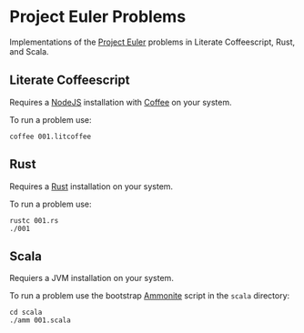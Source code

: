 Project Euler Problems
======================
Implementations of the [Project Euler] problems in Literate Coffeescript, Rust,
and Scala.

Literate Coffeescript
---------------------
Requires a [NodeJS] installation with [Coffee] on your system.

To run a problem use:

    coffee 001.litcoffee

Rust
----
Requires a [Rust] installation on your system.

To run a problem use:

    rustc 001.rs
    ./001

Scala
-----
Requiers a JVM installation on your system.

To run a problem use the bootstrap [Ammonite] script in the `scala` directory:

    cd scala
    ./amm 001.scala


[Project Euler]: http://projecteuler.net
[NodeJS]: http://nodejs.org
[Coffee]: http://coffeescript.org
[Ammonite]: https://ammonite.io
[Rust]: https://www.rust-lang.org
